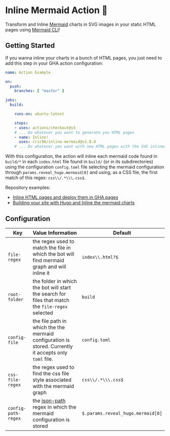 # Inline Mermaid Action :rocket:
Transform and Inline [Mermaid](https://mermaid-js.github.io/mermaid/#/) charts in SVG images in your static HTML pages using [Mermaid CLI](https://github.com/mermaid-js/mermaid-cli)!

## Getting Started
If you wanna inline your charts in a bunch of HTML pages, you just need to add this step in your GHA action configuration:

```yaml
name: Action Example

on:
  push:
    branches: [ "master" ]

jobs:
  build:

    runs-on: ubuntu-latest

    steps:
    - uses: actions/checkout@v3
    # ... Do whatever you want to generate you HTML pages
    - name: Inline!
      uses: cric96/inline-mermaid@v1.8.0
    # ... Do whatever you want with new HTML pages with the SVG inlined :)
```
With this configuration, the action will inline each mermaid code found in `build/*` in each `index.html` file found in `build/` (or in its subdirectories) using the configuration `config.toml` file selecting the mermaid configuration through `params.reveal_hugo.mermaid[0]` and using, as a CSS file, the first match of this regex: `css\\/.*\\\.css$`. 

Repository examples:
- [Inline HTML pages and deploy them in GHA pages](https://github.com/cric96/example-inline-mermaid)
- [Building your site with Hugo and Inline the mermaid charts](https://github.com/cric96/Template-Hugo-Reveal-Slides)
## Configuration

| Key | Value Information | Default |
| --- | --- | --- |
|`file-regex` | the regex used to match the file in which the bot will find mermaid graph and will inline it | `index\\.html?$` |
|`root-folder` | the folder in which the bot will start the search for files that match the `file-regex` selected | `build` |
|`config-file` | the file path in which the the mermaid configuration is stored. Currently it accepts only `toml` file. | `config.toml` |
|`css-file-regex` | the regex used to find the css file style associated with the mermaid graph | `css\\/.*\\\.css$` |
|`config-path-regex` | the [json-path](https://jsonpath-plus.github.io/JSONPath/docs/ts/) regex in which the mermaid configuration is stored | `$.params.reveal_hugo.mermaid[0]` |

